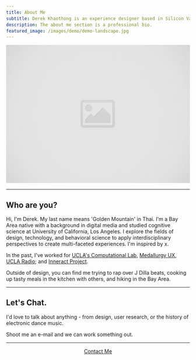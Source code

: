 ```yaml
---
title: About Me
subtitle: Derek Khaothong is an experience designer based in Silicon Valley.
description: The about me section is a professional bio.
featured_image: /images/demo/demo-landscape.jpg
---
```


![](/images/placeholder.jpg)

---


## Who are you?

Hi, I'm Derek. My last name means 'Golden Mountain' in Thai.
I'm a Bay Area native with a background in digital media and studied cognitive science at University of California, Los Angeles.
I explore the fields of design, technology, and behavioral science to apply interdisciplinary perspectives to create multi-faceted experiences. I'm inspired by x.


In the past, I've worked for [UCLA's Computational Lab](http://cvl.psych.ucla.edu), [Medallurgy UX](http://medallurgy.com), [UCLA Radio](https://uclaradio.com); and [Inneract Project](https://inneractproject.org). 


Outside of design, you can find me trying to rap over J Dilla beats, cooking up tasty meals in the kitchen with others, and hiking in the Bay Area.


---

## Let's Chat.

I'd love to talk about anything - from design, user research, or the history of electronic dance music. 


Shoot me an e-mail and we can work something out.  

 
 ***
<div style="text-align:center;">
    <a href="mailto:dkhaothong@ucla.edu" class="button button--large">Contact Me</a>
</div>
